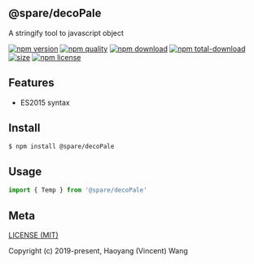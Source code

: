 ## @spare/decoPale
A stringify tool to javascript object

[![npm version][npm-image]][npm-url]
[![npm quality][quality-image]][quality-url]
[![npm download][download-image]][npm-url]
[![npm total-download][total-download-image]][npm-url]
[![size][size]][size-url]
[![npm license][license-image]][npm-url]

## Features

- ES2015 syntax

## Install
```console
$ npm install @spare/decoPale
```

## Usage
```js
import { Temp } from '@spare/decoPale'
```

## Meta
[LICENSE (MIT)](/LICENSE)

Copyright (c) 2019-present, Haoyang (Vincent) Wang

[//]: <> (Shields)
[npm-image]: https://img.shields.io/npm/v/@spare/deco.svg?style=flat-square
[quality-image]: http://npm.packagequality.com/shield/@spare/deco.svg?style=flat-square
[download-image]: https://img.shields.io/npm/dm/@spare/deco.svg?style=flat-square
[total-download-image]:https://img.shields.io/npm/dt/@spare/deco.svg?style=flat-square
[license-image]: https://img.shields.io/npm/l/@spare/deco.svg?style=flat-square
[commit-image]: https://img.shields.io/github/commit-activity/y/hoyeungw/spare?style=flat-square
[size]: https://flat.badgen.net/packagephobia/install/@spare/deco

[//]: <> (Link)
[npm-url]: https://npmjs.org/package/@spare/deco
[quality-url]: http://packagequality.com/#?package=@spare/deco
[size-url]: https://packagephobia.now.sh/result?p=@spare/deco
